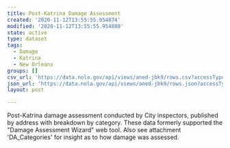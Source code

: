```yaml
---
title: Post-Katrina Damage Assessment
created: '2020-11-12T13:55:55.954874'
modified: '2020-11-12T13:55:55.954880'
state: active
type: dataset
tags:
  - Damage
  - Katrina
  - New Orleans
groups: []
csv_url: 'https://data.nola.gov/api/views/aned-jbk9/rows.csv?accessType=DOWNLOAD'
json_url: 'https://data.nola.gov/api/views/aned-jbk9/rows.json?accessType=DOWNLOAD'
layout: post

---
```

Post-Katrina damage assessment conducted by City inspectors, published by address with breakdown by category. These data formerly supported the "Damage Assessment Wizard" web tool. Also see attachment 'DA_Categories' for insight as to how damage was assessed.
